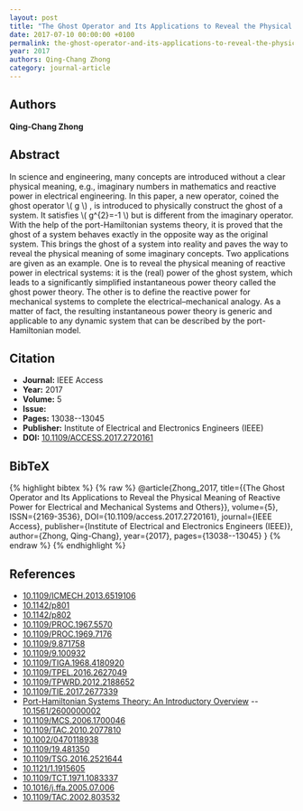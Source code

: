 ```yaml
---
layout: post
title: "The Ghost Operator and Its Applications to Reveal the Physical Meaning of Reactive Power for Electrical and Mechanical Systems and Others"
date: 2017-07-10 00:00:00 +0100
permalink: the-ghost-operator-and-its-applications-to-reveal-the-physical-meaning-of-reactive-power-for-electrical-and-mechanical-systems-and-others
year: 2017
authors: Qing-Chang Zhong
category: journal-article
---
```

 
## Authors
**Qing-Chang Zhong**
 
## Abstract
In science and engineering, many concepts are introduced without a clear physical meaning, e.g., imaginary numbers in mathematics and reactive power in electrical engineering. In this paper, a new operator, coined the ghost operator  \\( g \\) , is introduced to physically construct the ghost of a system. It satisfies  \\( g^{2}=-1 \\)  but is different from the imaginary operator. With the help of the port-Hamiltonian systems theory, it is proved that the ghost of a system behaves exactly in the opposite way as the original system. This brings the ghost of a system into reality and paves the way to reveal the physical meaning of some imaginary concepts. Two applications are given as an example. One is to reveal the physical meaning of reactive power in electrical systems: it is the (real) power of the ghost system, which leads to a significantly simplified instantaneous power theory called the ghost power theory. The other is to define the reactive power for mechanical systems to complete the electrical–mechanical analogy. As a matter of fact, the resulting instantaneous power theory is generic and applicable to any dynamic system that can be described by the port-Hamiltonian model.
 
## Citation
- **Journal:** IEEE Access
- **Year:** 2017
- **Volume:** 5
- **Issue:** 
- **Pages:** 13038--13045
- **Publisher:** Institute of Electrical and Electronics Engineers (IEEE)
- **DOI:** [10.1109/ACCESS.2017.2720161](https://doi.org/10.1109/ACCESS.2017.2720161)
 
## BibTeX
{% highlight bibtex %}
{% raw %}
@article{Zhong_2017,
  title={{The Ghost Operator and Its Applications to Reveal the Physical Meaning of Reactive Power for Electrical and Mechanical Systems and Others}},
  volume={5},
  ISSN={2169-3536},
  DOI={10.1109/access.2017.2720161},
  journal={IEEE Access},
  publisher={Institute of Electrical and Electronics Engineers (IEEE)},
  author={Zhong, Qing-Chang},
  year={2017},
  pages={13038--13045}
}
{% endraw %}
{% endhighlight %}
 
## References
- [10.1109/ICMECH.2013.6519106](https://doi.org/10.1109/ICMECH.2013.6519106)
- [10.1142/p801](https://doi.org/10.1142/p801)
- [10.1142/p802](https://doi.org/10.1142/p802)
- [10.1109/PROC.1967.5570](https://doi.org/10.1109/PROC.1967.5570)
- [10.1109/PROC.1969.7176](https://doi.org/10.1109/PROC.1969.7176)
- [10.1109/9.871758](https://doi.org/10.1109/9.871758)
- [10.1109/9.100932](https://doi.org/10.1109/9.100932)
- [10.1109/TIGA.1968.4180920](https://doi.org/10.1109/TIGA.1968.4180920)
- [10.1109/TPEL.2016.2627049](https://doi.org/10.1109/TPEL.2016.2627049)
- [10.1109/TPWRD.2012.2188652](https://doi.org/10.1109/TPWRD.2012.2188652)
- [10.1109/TIE.2017.2677339](https://doi.org/10.1109/TIE.2017.2677339)
- [Port-Hamiltonian Systems Theory: An Introductory Overview](port-hamiltonian-systems-theory-an-introductory-overview-journal) -- [10.1561/2600000002](https://doi.org/10.1561/2600000002)
- [10.1109/MCS.2006.1700046](https://doi.org/10.1109/MCS.2006.1700046)
- [10.1109/TAC.2010.2077810](https://doi.org/10.1109/TAC.2010.2077810)
- [10.1002/0470118938](https://doi.org/10.1002/0470118938)
- [10.1109/19.481350](https://doi.org/10.1109/19.481350)
- [10.1109/TSG.2016.2521644](https://doi.org/10.1109/TSG.2016.2521644)
- [10.1121/1.1915605](https://doi.org/10.1121/1.1915605)
- [10.1109/TCT.1971.1083337](https://doi.org/10.1109/TCT.1971.1083337)
- [10.1016/j.ffa.2005.07.006](https://doi.org/10.1016/j.ffa.2005.07.006)
- [10.1109/TAC.2002.803532](https://doi.org/10.1109/TAC.2002.803532)

